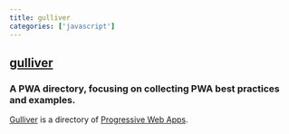 ```yaml
---
title: gulliver
categories: ['javascript']
---
```

## [gulliver](https://github.com/GoogleChromeLabs/gulliver)

### A PWA directory, focusing on collecting PWA best practices and examples.


[Gulliver](https://pwa-directory.appspot.com/) is a directory of [Progressive Web Apps](https://infrequently.org/2016/09/what-exactly-makes-something-a-progressive-web-app/).

